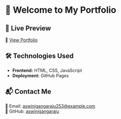 # 🌟 Welcome to My Portfolio   

## 🚀 Live Preview  
🔗 [View Portfolio](https://venkuu09.github.io/portfolio)   

## 🛠️ Technologies Used  
- **Frontend:** HTML, CSS, JavaScript
- **Deployment:** GitHub Pages 

## 📬 Contact Me  
📧 Email: [aswinigangaraju253@example.com](mailto:your-email@example.com)  
🐙 GitHub: [aswinigangaraju](https://github.com/aswinigangaraju)  
